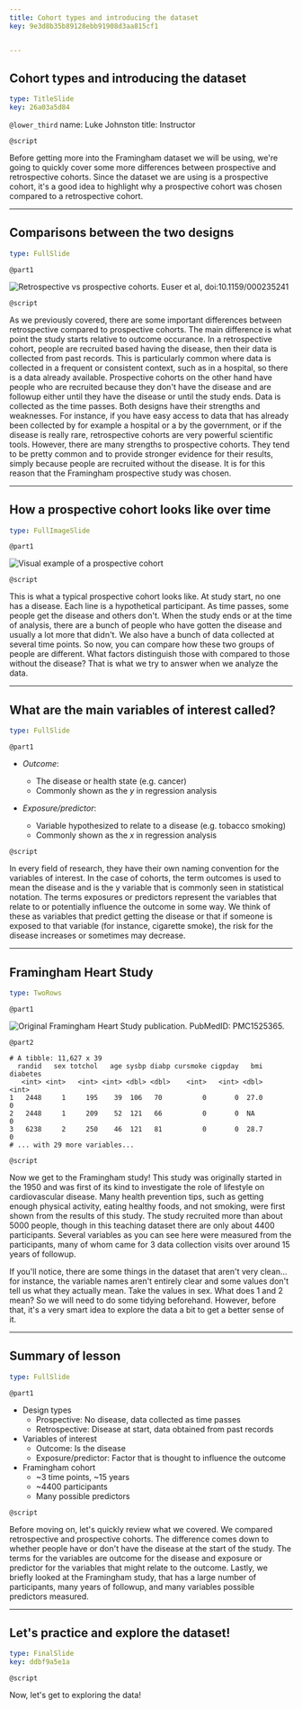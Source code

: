 ```yaml
---
title: Cohort types and introducing the dataset
key: 9e3d8b35b89128ebb91908d3aa815cf1


---
```

## Cohort types and introducing the dataset

```yaml
type: TitleSlide
key: 26a03a5d84
```

`@lower_third`
name: Luke Johnston
title: Instructor

`@script`

Before getting more into the Framingham dataset we will be using, we're going to
quickly cover some more differences between prospective and retrospective
cohorts. Since the dataset we are using is a prospective cohort, it's a good
idea to highlight why a prospective cohort was chosen compared to a
retrospective cohort.

---
## Comparisons between the two designs

```yaml
type: FullSlide
```

`@part1`

![Retrospective vs prospective cohorts. Euser et al, doi:10.1159/000235241](http://s3.amazonaws.com/assets.datacamp.com/production/repositories/2079/datasets/a183894d11c7317da3f4831b9e6b75cb4929942d/pro-vs-retro.png)

`@script`

As we previously covered, there are some important differences between
retrospective compared to prospective cohorts. The main difference is what point
the study starts relative to outcome occurance. In a retrospective cohort,
people are recruited based having the disease, then their data is collected from
past records. This is particularly common where data is collected in a frequent
or consistent context, such as in a hospital, so there is a data already
available. Prospective cohorts on the other hand have people who are recruited
because they don't have the disease and are followup either until they have the
disease or until the study ends. Data is collected as the time passes. Both
designs have their strengths and weaknesses. For instance, if you have easy
access to data that has already been collected by for example a hospital or a
by the government, or if the disease is really rare, retrospective cohorts are
very powerful scientific tools. However, there are many strengths to prospective
cohorts. They tend to be pretty common and to provide stronger evidence for
their results, simply because people are recruited without the disease. It is for
this reason that the Framingham prospective study was chosen.

---
## How a prospective cohort looks like over time

```yaml
type: FullImageSlide
```

`@part1`

![Visual example of a prospective cohort](http://s3.amazonaws.com/assets.datacamp.com/production/repositories/2079/datasets/5008b35c45932322dbbdc87458ff4456ecaafedc/plot-prospective-outcome.png)

`@script`

This is what a typical prospective cohort looks like. At study start, no one has
a disease. Each line is a hypothetical participant. As time passes, some people
get the disease and others don't. When the study ends or at the time of analysis,
there are a bunch of people who have gotten the disease and usually a lot more 
that didn't. We also have a bunch of data collected at several time points. So
now, you can compare how these two groups of people are different. What factors
distinguish those with compared to those without the disease? That is what we
try to answer when we analyze the data.

---
## What are the main variables of interest called?

```yaml
type: FullSlide
```

`@part1`

- *Outcome*: 
    - The disease or health state (e.g. cancer)
    - Commonly shown as the $y$ in regression analysis

- *Exposure/predictor*: 
    - Variable hypothesized to relate to a disease (e.g. tobacco smoking)
    - Commonly shown as the $x$ in regression analysis

`@script`

In every field of research, they have their own naming convention for the
variables of interest. In the case of cohorts, the term outcomes is used to 
mean the disease and is the y variable that is commonly seen in statistical
notation. The terms exposures or predictors represent the variables that relate
to or potentially influence the outcome in some way. We think of these as variables
that predict getting the disease or that if someone is exposed to that variable
(for instance, cigarette smoke), the risk for the disease increases or sometimes
may decrease.

---
## Framingham Heart Study

```yaml
type: TwoRows
```

`@part1`

![Original Framingham Heart Study publication. PubMedID: PMC1525365.](http://s3.amazonaws.com/assets.datacamp.com/production/repositories/2079/datasets/fb4a5797d1d3f1ea761ce274b23248e606775bf0/framingham-study.png)

`@part2`

```
# A tibble: 11,627 x 39
  randid   sex totchol   age sysbp diabp cursmoke cigpday   bmi diabetes
   <int> <int>   <int> <int> <dbl> <dbl>    <int>   <int> <dbl>    <int>
1   2448     1     195    39  106   70          0       0  27.0        0
2   2448     1     209    52  121   66          0       0  NA          0
3   6238     2     250    46  121   81          0       0  28.7        0
# ... with 29 more variables...
```

`@script`

Now we get to the Framingham study! This study was originally started in the 1950
and was first of its kind to investigate the role of lifestyle on cardiovascular
disease. Many health prevention tips, such as getting enough physical activity,
eating healthy foods, and not smoking, were first shown from the results of this
study. The study recruited more than about 5000 people, though in this teaching
dataset there are only about 4400 participants. Several variables as you can see
here were measured from the participants, many of whom came for 3 data
collection visits over around 15 years of followup. 

If you'll notice, there are some things in the dataset that aren't very clean...
for instance, the variable names aren't entirely clear and some values don't tell
us what they actually mean. Take the values in sex. What does 1 and 2 mean? So
we will need to do some tidying beforehand. However, before that, it's a very
smart idea to explore the data a bit to get a better sense of it.

---
## Summary of lesson

```yaml
type: FullSlide
```

`@part1`

- Design types
    - Prospective: No disease, data collected as time passes
    - Retrospective: Disease at start, data obtained from past records
- Variables of interest
    - Outcome: Is the disease 
    - Exposure/predictor: Factor that is thought to influence the outcome
- Framingham cohort
    - ~3 time points, ~15 years
    - ~4400 participants
    - Many possible predictors

`@script`

Before moving on, let's quickly review what we covered. We compared retrospective 
and prospective cohorts. The difference comes down to whether people have or don't 
have the disease at the start of the study. The terms for the variables are outcome
for the disease and exposure or predictor for the variables that might relate to
the outcome. Lastly, we briefly looked at the Framingham study, that has a large
number of participants, many years of followup, and many variables possible
predictors measured.

---
## Let's practice and explore the dataset!

```yaml
type: FinalSlide
key: ddbf9a5e1a
```

`@script`

Now, let's get to exploring the data!
